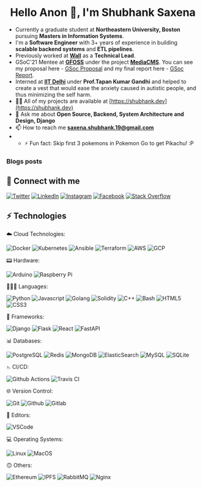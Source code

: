 <!--
**shubhank-saxena/shubhank-saxena** is a ✨ _special_ ✨ repository because its `README.md` (this file) appears on your GitHub profile.
Here are some ideas to get you started:
-->
<h1 align="center">Hello Anon 👋, I'm Shubhank Saxena</h1>

- Currently a graduate student at **Northeastern University, Boston** pursuing **Masters in Information Systems**.
- I'm a **Software Engineer** with 3+ years of experience in building **scalable backend systems** and **ETL pipelines**.
- Previously worked at **[Wall](https://www.wall.app)** as a **Technical Lead**.
- GSoC'21 Mentee at **[GFOSS](https://summerofcode.withgoogle.com/programs/2023/organizations/open-technologies-alliance-gfoss)** under the project **[MediaCMS](https://github.com/mediacms-io/mediacms)**. You can see my proposal here - [GSoc Proposal](https://github.com/shubhank-saxena/gsoc-proposals) and my final report here - [GSoc Report](https://github.com/shubhank-saxena/GSoC-Final-Report).
- Interned at **[IIT Delhi](https://www.iitd.ac.in/)** under **Prof.Tapan Kumar Gandhi** and helped to create a vest that would ease the anxiety caused in autistic people, and thus minimizing the self harm.
- 👨‍💻 All of my projects are available at [https://shubhank.dev](https://shubhank.dev)
- 💬 Ask me about **Open Source, Backend, System Architecture and Design, Django**
- 📫 How to reach me **saxena.shubhank.19@gmail.com**
- - ⚡ Fun fact: Skip first 3 pokemons in Pokemon Go to get Pikachu! :P

### Blogs posts
<!-- BLOG-POST-LIST:START -->
<!-- BLOG-POST-LIST:END -->


## 🤝 Connect with me

<a href="https://twitter.com/0xshubhank">![Twitter](https://img.shields.io/badge/Twitter-%231DA1F2.svg?style=for-the-badge&logo=Twitter&logoColor=white)</a> <a href="https://www.linkedin.com/in/shubhank-saxena">![LinkedIn](https://img.shields.io/badge/LinkedIn-%230077B5.svg?style=for-the-badge&logo=linkedin&logoColor=white)</a> <a href="https://www.instagram.com/shubh19.eth">![Instagram](https://img.shields.io/badge/Instagram-%23E4405F.svg?style=for-the-badge&logo=Instagram&logoColor=white)</a> <a href="https://www.facebook.com/shubhank.saxena2">![Facebook](https://img.shields.io/badge/Facebook-%231877F2.svg?style=for-the-badge&logo=Facebook&logoColor=white)</a> <a href="https://stackoverflow.com/users/8622630/shubhank-saxena">![Stack Overflow](https://img.shields.io/badge/-Stackoverflow-FE7A16?style=for-the-badge&logo=stack-overflow&logoColor=white)</a>


## ⚡ Technologies

☁️ Cloud Technologies:

![Docker](https://img.shields.io/badge/docker-%230db7ed.svg?style=for-the-badge&logo=docker&logoColor=white) ![Kubernetes](https://img.shields.io/badge/kubernetes-%23326ce5.svg?style=for-the-badge&logo=kubernetes&logoColor=white) ![Ansible](https://img.shields.io/badge/ansible-%231A1918.svg?style=for-the-badge&logo=ansible&logoColor=white) ![Terraform](https://img.shields.io/badge/terraform-%235835CC.svg?style=for-the-badge&logo=terraform&logoColor=white) ![AWS](https://img.shields.io/badge/AWS-%23FF9900.svg?style=for-the-badge&logo=amazon-aws&logoColor=white) ![GCP](https://img.shields.io/badge/GCP-%234285F4.svg?style=for-the-badge&logo=google-cloud&logoColor=white)

📟 Hardware:

![Arduino](https://img.shields.io/badge/Arduino-%2300979D.svg?style=for-the-badge&logo=Arduino&logoColor=white) ![Raspberry Pi](https://img.shields.io/badge/Raspberry%20Pi-%23C51A4A.svg?style=for-the-badge&logo=Raspberry-Pi)

🧑🏽‍💻 Languages:

![Python](https://img.shields.io/badge/python-%2314354C.svg?style=for-the-badge&logo=python&logoColor=yellow) ![Javascript](https://img.shields.io/badge/javascript-%23323330.svg?style=for-the-badge&logo=javascript&logoColor=white) ![Golang](https://img.shields.io/badge/go-%2300ADD8.svg?style=for-the-badge&logo=go&logoColor=white) ![Solidity](https://img.shields.io/badge/solidity-%23363636.svg?style=for-the-badge&logo=solidity&logoColor=white) ![C++](https://img.shields.io/badge/C++-%2300599C.svg?style=for-the-badge&logo=c%2B%2B&ogoColor=white) ![Bash](https://img.shields.io/badge/bash-%23121011.svg?style=for-the-badge&logo=gnu-bash&logoColor=white) ![HTML5](https://img.shields.io/badge/HTML5-%23E34F26.svg?style=for-the-badge&logo=html5&logoColor=white) ![CSS3](https://img.shields.io/badge/CSS3-%231572B6.svg?style=for-the-badge&logo=css3&logoColor=white)

🧮 Frameworks:

![Django](https://img.shields.io/badge/django-%23092E20.svg?style=for-the-badge&logo=django&logoColor=white) ![Flask](https://img.shields.io/badge/flask-%23000.svg?style=for-the-badge&logo=flask&logoColor=white) ![React](https://img.shields.io/badge/react-%2320232a.svg?style=for-the-badge&logo=react&logoColor=white) ![FastAPI](https://img.shields.io/badge/fastapi-%2300C7B7.svg?style=for-the-badge&logo=fastapi&logoColor=white)

📊 Databases:

![PostgreSQL](https://img.shields.io/badge/postgres-%23316192.svg?style=for-the-badge&logo=postgresql&logoColor=white) ![Redis](https://img.shields.io/badge/redis-%23DD0031.svg?style=for-the-badge&logo=redis&logoColor=white) ![MongoDB](https://img.shields.io/badge/MongoDB-%234ea94b.svg?style=for-the-badge&logo=mongodb&logoColor=white) ![ElasticSearch](https://img.shields.io/badge/elasticsearch-%23005571.svg?style=for-the-badge&logo=elasticsearch&logoColor=white) ![MySQL](https://img.shields.io/badge/mysql-%2300f.svg?style=for-the-badge&logo=mysql&logoColor=white) ![SQLite](https://img.shields.io/badge/sqlite-%2307405e.svg?style=for-the-badge&logo=sqlite&logoColor=white)

⎁ CI/CD:

![Github Actions](https://img.shields.io/badge/githubactions-%232671E5.svg?style=for-the-badge&logo=githubactions&logoColor=white) ![Travis CI](https://img.shields.io/badge/travisci-%232B2F33.svg?style=for-the-badge&logo=travis&logoColor=white)

🌐 Version Control:

![Git](https://img.shields.io/badge/git-%23F05033.svg?style=for-the-badge&logo=git&logoColor=white) ![Github](https://img.shields.io/badge/github-%23121011.svg?style=for-the-badge&logo=github&logoColor=white) ![Gitlab](https://img.shields.io/badge/gitlab-%23181717.svg?style=for-the-badge&logo=gitlab&logoColor=white)

📝 Editors:

![VSCode](https://img.shields.io/badge/VSCode-%23007ACC.svg?style=for-the-badge&logo=visual-studio-code&logoColor=white)

💻 Operating Systems:

![Linux](https://img.shields.io/badge/Linux-%23FCC624.svg?style=for-the-badge&logo=linux&logoColor=black) ![MacOS](https://img.shields.io/badge/MacOS-%23999999.svg?style=for-the-badge&logo=apple&logoColor=white)

🙃 Others:

![Ethereum](https://img.shields.io/badge/ethereum-%23612122.svg?style=for-the-badge&logo=ethereum&logoColor=white) ![IPFS](https://img.shields.io/badge/IPFS-%23121011.svg?style=for-the-badge&logo=ipfs&logoColor=white) ![RabbitMQ](https://img.shields.io/badge/rabbitmq-%23FF6600.svg?style=for-the-badge&logo=rabbitmq&logoColor=white) ![Nginx](https://img.shields.io/badge/nginx-%23009639.svg?style=for-the-badge&logo=nginx&logoColor=white)